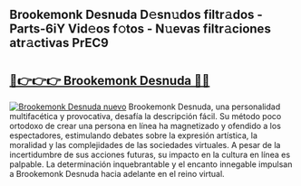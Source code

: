 ## Brookemonk Desnuda D𝚎sn𝚞dos filtr𝚊dos - Parts-6iY Vid𝚎os f𝚘tos - N𝚞evas filtr𝚊ciones atr𝚊ctivas PrEC9

# <h2><a href="http://mbcx2k.tromn.icu/?c=Brookemonk+Desnuda">🔗👉👉👉 Brookemonk Desnuda 🔗🔗</a></h2>

[![Brookemonk Desnuda nuevo](https://i.imgur.com/pEAQMta.gif)](http://mbcx2k.tromn.icu/?c=Brookemonk+Desnuda)
Brookemonk Desnuda, una personalidad multifacética y provocativa, desafía la descripción fácil. Su método poco ortodoxo de crear una persona en línea ha magnetizado y ofendido a los espectadores, estimulando debates sobre la expresión artística, la moralidad y las complejidades de las sociedades virtuales. A pesar de la incertidumbre de sus acciones futuras, su impacto en la cultura en línea es palpable. La determinación inquebrantable y el encanto innegable impulsan a Brookemonk Desnuda hacia adelante en el reino virtual.
